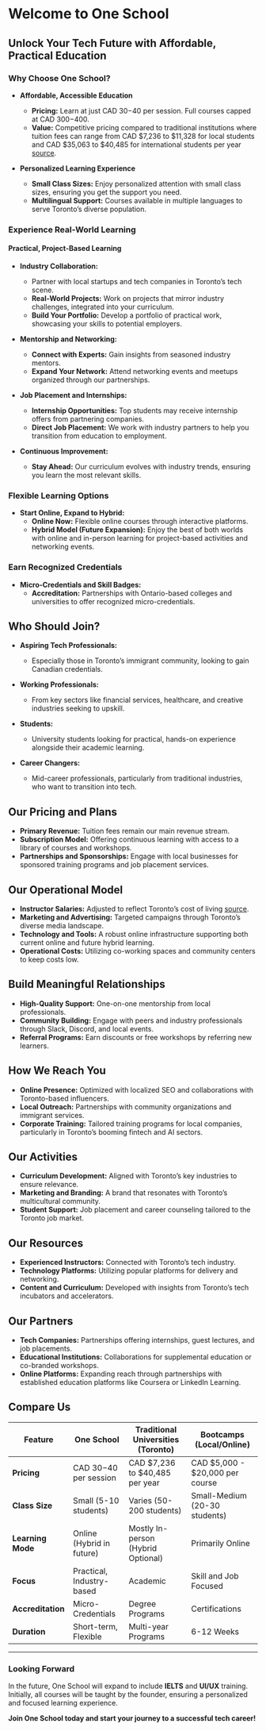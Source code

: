 # **Welcome to One School**

## **Unlock Your Tech Future with Affordable, Practical Education**

### **Why Choose One School?**

- **Affordable, Accessible Education**
  - **Pricing:** Learn at just CAD $30-$40 per session. Full courses capped at CAD $300-$400.
  - **Value:** Competitive pricing compared to traditional institutions where tuition fees can range from CAD $7,236 to $11,328 for local students and CAD $35,063 to $40,485 for international students per year [source](https://www.torontomu.ca/admissions/tuition-and-fees/).

- **Personalized Learning Experience**
  - **Small Class Sizes:** Enjoy personalized attention with small class sizes, ensuring you get the support you need.
  - **Multilingual Support:** Courses available in multiple languages to serve Toronto’s diverse population.

### **Experience Real-World Learning**

#### **Practical, Project-Based Learning**

- **Industry Collaboration:** 
  - Partner with local startups and tech companies in Toronto’s tech scene.
  - **Real-World Projects:** Work on projects that mirror industry challenges, integrated into your curriculum.
  - **Build Your Portfolio:** Develop a portfolio of practical work, showcasing your skills to potential employers.

- **Mentorship and Networking:**
  - **Connect with Experts:** Gain insights from seasoned industry mentors.
  - **Expand Your Network:** Attend networking events and meetups organized through our partnerships.

- **Job Placement and Internships:**
  - **Internship Opportunities:** Top students may receive internship offers from partnering companies.
  - **Direct Job Placement:** We work with industry partners to help you transition from education to employment.

- **Continuous Improvement:**
  - **Stay Ahead:** Our curriculum evolves with industry trends, ensuring you learn the most relevant skills.

### **Flexible Learning Options**

- **Start Online, Expand to Hybrid:**
  - **Online Now:** Flexible online courses through interactive platforms.
  - **Hybrid Model (Future Expansion):** Enjoy the best of both worlds with online and in-person learning for project-based activities and networking events.

### **Earn Recognized Credentials**

- **Micro-Credentials and Skill Badges:**
  - **Accreditation:** Partnerships with Ontario-based colleges and universities to offer recognized micro-credentials.

## **Who Should Join?**

- **Aspiring Tech Professionals:** 
  - Especially those in Toronto’s immigrant community, looking to gain Canadian credentials.

- **Working Professionals:**
  - From key sectors like financial services, healthcare, and creative industries seeking to upskill.

- **Students:**
  - University students looking for practical, hands-on experience alongside their academic learning.

- **Career Changers:**
  - Mid-career professionals, particularly from traditional industries, who want to transition into tech.

## **Our Pricing and Plans**

- **Primary Revenue:** Tuition fees remain our main revenue stream.
- **Subscription Model:** Offering continuous learning with access to a library of courses and workshops.
- **Partnerships and Sponsorships:** Engage with local businesses for sponsored training programs and job placement services.

## **Our Operational Model**

- **Instructor Salaries:** Adjusted to reflect Toronto’s cost of living [source](https://www.numbeo.com/cost-of-living/in/Toronto).
- **Marketing and Advertising:** Targeted campaigns through Toronto’s diverse media landscape.
- **Technology and Tools:** A robust online infrastructure supporting both current online and future hybrid learning.
- **Operational Costs:** Utilizing co-working spaces and community centers to keep costs low.

## **Build Meaningful Relationships**

- **High-Quality Support:** One-on-one mentorship from local professionals.
- **Community Building:** Engage with peers and industry professionals through Slack, Discord, and local events.
- **Referral Programs:** Earn discounts or free workshops by referring new learners.

## **How We Reach You**

- **Online Presence:** Optimized with localized SEO and collaborations with Toronto-based influencers.
- **Local Outreach:** Partnerships with community organizations and immigrant services.
- **Corporate Training:** Tailored training programs for local companies, particularly in Toronto’s booming fintech and AI sectors.

## **Our Activities**

- **Curriculum Development:** Aligned with Toronto’s key industries to ensure relevance.
- **Marketing and Branding:** A brand that resonates with Toronto’s multicultural community.
- **Student Support:** Job placement and career counseling tailored to the Toronto job market.

## **Our Resources**

- **Experienced Instructors:** Connected with Toronto’s tech industry.
- **Technology Platforms:** Utilizing popular platforms for delivery and networking.
- **Content and Curriculum:** Developed with insights from Toronto’s tech incubators and accelerators.

## **Our Partners**

- **Tech Companies:** Partnerships offering internships, guest lectures, and job placements.
- **Educational Institutions:** Collaborations for supplemental education or co-branded workshops.
- **Online Platforms:** Expanding reach through partnerships with established education platforms like Coursera or LinkedIn Learning.

## **Compare Us**

| Feature                  | One School                | Traditional Universities (Toronto) | Bootcamps (Local/Online)  |
|--------------------------|---------------------------|------------------------------------|---------------------------|
| **Pricing**               | CAD $30-$40 per session   | CAD $7,236 to $40,485 per year    | CAD $5,000 - $20,000 per course |
| **Class Size**            | Small (5-10 students)     | Varies (50-200 students)          | Small-Medium (20-30 students)   |
| **Learning Mode**         | Online (Hybrid in future) | Mostly In-person (Hybrid Optional) | Primarily Online           |
| **Focus**                 | Practical, Industry-based | Academic                          | Skill and Job Focused     |
| **Accreditation**         | Micro-Credentials         | Degree Programs                   | Certifications            |
| **Duration**              | Short-term, Flexible      | Multi-year Programs               | 6-12 Weeks                |

---

### **Looking Forward**

In the future, One School will expand to include **IELTS** and **UI/UX** training. Initially, all courses will be taught by the founder, ensuring a personalized and focused learning experience.

**Join One School today and start your journey to a successful tech career!**
